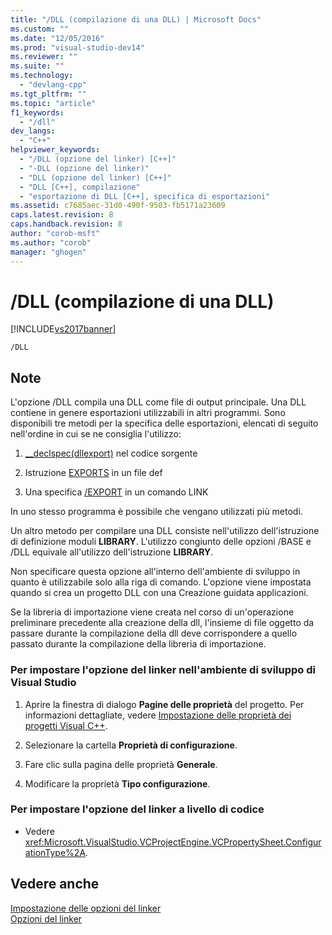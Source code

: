 ```yaml
---
title: "/DLL (compilazione di una DLL) | Microsoft Docs"
ms.custom: ""
ms.date: "12/05/2016"
ms.prod: "visual-studio-dev14"
ms.reviewer: ""
ms.suite: ""
ms.technology: 
  - "devlang-cpp"
ms.tgt_pltfrm: ""
ms.topic: "article"
f1_keywords: 
  - "/dll"
dev_langs: 
  - "C++"
helpviewer_keywords: 
  - "/DLL (opzione del linker) [C++]"
  - "-DLL (opzione del linker)"
  - "DLL (opzione del linker) [C++]"
  - "DLL [C++], compilazione"
  - "esportazione di DLL [C++], specifica di esportazioni"
ms.assetid: c7685aec-31d0-490f-9503-fb5171a23609
caps.latest.revision: 8
caps.handback.revision: 8
author: "corob-msft"
ms.author: "corob"
manager: "ghogen"
---
```

# /DLL (compilazione di una DLL)
[!INCLUDE[vs2017banner](../../assembler/inline/includes/vs2017banner.md)]

```  
/DLL  
```  
  
## Note  
 L'opzione \/DLL compila una DLL come file di output principale.  Una DLL contiene in genere esportazioni utilizzabili in altri programmi.  Sono disponibili tre metodi per la specifica delle esportazioni, elencati di seguito nell'ordine in cui se ne consiglia l'utilizzo:  
  
1.  [\_\_declspec\(dllexport\)](../../cpp/dllexport-dllimport.md) nel codice sorgente  
  
2.  Istruzione [EXPORTS](../../build/reference/exports.md) in un file def  
  
3.  Una specifica [\/EXPORT](../../build/reference/export-exports-a-function.md) in un comando LINK  
  
 In uno stesso programma è possibile che vengano utilizzati più metodi.  
  
 Un altro metodo per compilare una DLL consiste nell'utilizzo dell'istruzione di definizione moduli **LIBRARY**.  L'utilizzo congiunto delle opzioni \/BASE e \/DLL equivale all'utilizzo dell'istruzione **LIBRARY**.  
  
 Non specificare questa opzione all'interno dell'ambiente di sviluppo in quanto è utilizzabile solo alla riga di comando.  L'opzione viene impostata quando si crea un progetto DLL con una Creazione guidata applicazioni.  
  
 Se la libreria di importazione viene creata nel corso di un'operazione preliminare precedente alla creazione della dll, l'insieme di file oggetto da passare durante la compilazione della dll deve corrispondere a quello passato durante la compilazione della libreria di importazione.  
  
### Per impostare l'opzione del linker nell'ambiente di sviluppo di Visual Studio  
  
1.  Aprire la finestra di dialogo **Pagine delle proprietà** del progetto.  Per informazioni dettagliate, vedere [Impostazione delle proprietà dei progetti Visual C\+\+](../../ide/working-with-project-properties.md).  
  
2.  Selezionare la cartella **Proprietà di configurazione**.  
  
3.  Fare clic sulla pagina delle proprietà **Generale**.  
  
4.  Modificare la proprietà **Tipo configurazione**.  
  
### Per impostare l'opzione del linker a livello di codice  
  
-   Vedere <xref:Microsoft.VisualStudio.VCProjectEngine.VCPropertySheet.ConfigurationType%2A>.  
  
## Vedere anche  
 [Impostazione delle opzioni del linker](../../build/reference/setting-linker-options.md)   
 [Opzioni del linker](../../build/reference/linker-options.md)